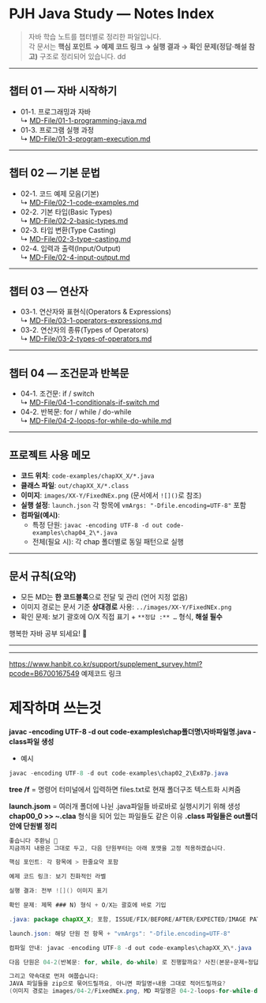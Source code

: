 # PJH Java Study — Notes Index

> 자바 학습 노트를 챕터별로 정리한 파일입니다.  
> 각 문서는 **핵심 포인트 → 예제 코드 링크 → 실행 결과 → 확인 문제(정답·해설 참고)** 구조로 정리되어 있습니다.
dd
---

## 챕터 01 — 자바 시작하기
- 01-1. 프로그래밍과 자바  
  ↳ [MD-File/01-1-programming-java.md](MD-File/01-1-programming-java.md)
- 01-3. 프로그램 실행 과정  
  ↳ [MD-File/01-3-program-execution.md](MD-File/01-3-program-execution.md)

---

## 챕터 02 — 기본 문법
- 02-1. 코드 예제 모음(기본)  
  ↳ [MD-File/02-1-code-examples.md](MD-File/02-1-code-examples.md)
- 02-2. 기본 타입(Basic Types)  
  ↳ [MD-File/02-2-basic-types.md](MD-File/02-2-basic-types.md)
- 02-3. 타입 변환(Type Casting)  
  ↳ [MD-File/02-3-type-casting.md](MD-File/02-3-type-casting.md)
- 02-4. 입력과 출력(Input/Output)  
  ↳ [MD-File/02-4-input-output.md](MD-File/02-4-input-output.md)

---

## 챕터 03 — 연산자
- 03-1. 연산자와 표현식(Operators & Expressions)  
  ↳ [MD-File/03-1-operators-expressions.md](MD-File/03-1-operators-expressions.md)
- 03-2. 연산자의 종류(Types of Operators)  
  ↳ [MD-File/03-2-types-of-operators.md](MD-File/03-2-types-of-operators.md)

---

## 챕터 04 — 조건문과 반복문
- 04-1. 조건문: if / switch  
  ↳ [MD-File/04-1-conditionals-if-switch.md](MD-File/04-1-conditionals-if-switch.md)
- 04-2. 반복문: for / while / do-while  
  ↳ [MD-File/04-2-loops-for-while-do-while.md](MD-File/04-2-loops-for-while-do-while.md)

---

## 프로젝트 사용 메모
- **코드 위치**: `code-examples/chapXX_X/*.java`  
- **클래스 파일**: `out/chapXX_X/*.class`  
- **이미지**: `images/XX-Y/FixedNEx.png` (문서에서 `![]()`로 참조)
- **실행 설정**: `launch.json` 각 항목에 `vmArgs: "-Dfile.encoding=UTF-8"` 포함
- **컴파일(예시)**:
  - 특정 단원: `javac -encoding UTF-8 -d out code-examples\chap04_2\*.java`
  - 전체(필요 시): 각 chap 폴더별로 동일 패턴으로 실행

---

## 문서 규칙(요약)
- 모든 MD는 **한 코드블록**으로 전달 및 관리 (언어 지정 없음)
- 이미지 경로는 문서 기준 **상대경로** 사용: `../images/XX-Y/FixedNEx.png`
- 확인 문제: 보기 괄호에 O/X 직접 표기 + `**정답 :** …` 형식, **해설 필수**

행복한 자바 공부 되세요! 🚀

---
---

https://www.hanbit.co.kr/support/supplement_survey.html?pcode=B6700167549 예제코드 링크


# 제작하며 쓰는것
**javac -encoding UTF-8 -d out code-examples\chap폴더명\자바파일명.java - class파일 생성**
- 예시
```java
javac -encoding UTF-8 -d out code-examples\chap02_2\Ex87p.java
```
**tree /f** = 명령어 터미널에서 입력하면 files.txt로 현재 폴더구조 텍스트화 시켜줌

**launch.jsom** = 여러개 폴더에 나뉜 .java파일들 바로바로 실행시키기 위해 생성
**chap00_0 >> ~.claa** 형식을 되어 있는 파일들도 같은 이유
**.class 파일들은 out폴더 안에 단원별 정리**

```java
좋습니다 주환님 🙆
지금까지 내용은 그대로 두고, 다음 단원부터는 아래 포맷을 고정 적용하겠습니다.

핵심 포인트: 각 항목에 > 한줄요약 포함

예제 코드 링크: 보기 친화적인 라벨

실행 결과: 전부 ![]() 이미지 표기

확인 문제: 제목 ### N) 형식 + O/X는 괄호에 바로 기입

.java: package chapXX_X; 포함, ISSUE/FIX/BEFORE/AFTER/EXPECTED/IMAGE PATH 헤더 주석, 실행 가능 상태

launch.json: 해당 단원 전 항목 + "vmArgs": "-Dfile.encoding=UTF-8"

컴파일 안내: javac -encoding UTF-8 -d out code-examples\chapXX_X\*.java

다음 단원은 04-2(반복문: for, while, do-while) 로 진행할까요? 사진(본문+문제+정답/해설) 보내주시면 바로 작업 들어가겠습니다.

그리고 약속대로 먼저 여쭙습니다:
JAVA 파일들을 zip으로 묶어드릴까요, 아니면 파일명+내용 그대로 적어드릴까요?
(이미지 경로는 images/04-2/FixedNEx.png, MD 파일명은 04-2-loops-for-while-do-while.md로 준비하겠습니다.)
```
